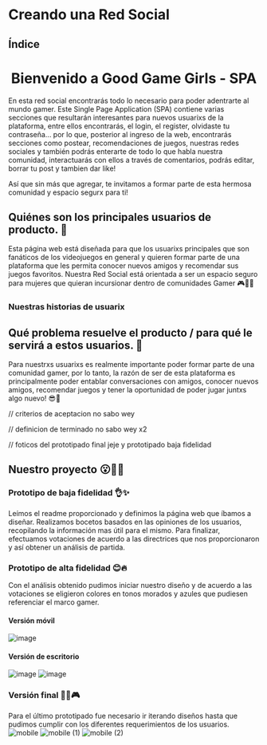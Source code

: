 # Creando una Red Social

## Índice

<h1 align="center"> Bienvenido a Good Game Girls - SPA </h1> 
  
  En esta red social encontrarás todo lo necesario para poder adentrarte al mundo gamer. Este Single Page Application (SPA) contiene varias secciones que resultarán interesantes para nuevos usuarixs de la plataforma, entre ellos encontrarás, el login, el register, olvidaste tu contraseña... por lo que, posterior al ingreso de la web, encontrarás secciones como postear, recomendaciones de juegos, nuestras redes sociales y también podrás enterarte de todo lo que habla nuestra comunidad, interactuarás con ellos a través de comentarios, podrás editar, borrar tu post y tambien dar like! 

  Así que sin más que agregar, te invitamos a formar parte de esta hermosa comunidad y espacio segurx para ti!

## Quiénes son los principales usuarios de producto. 👾
  Esta página web está diseñada para que los usuarixs principales que son fanáticos de los videojuegos en general y quieren formar parte de una plataforma que les permita conocer nuevos amigos y recomendar sus juegos favoritos. Nuestra Red Social está orientada a ser un espacio 
  seguro para mujeres que quieran incursionar dentro de comunidades Gamer  🎮👾🔥

### Nuestras historias de usuarix
  
  
## Qué problema resuelve el producto / para qué le servirá a estos usuarios. 💅
  Para nuestrxs usuarixs es realmente importante poder formar parte de una comunidad gamer, por lo tanto, la razón de ser de esta plataforma es principalmente poder entablar conversaciones con amigos, conocer nuevos amigos, recomendar juegos y tener la oportunidad de poder jugar juntxs algo nuevo! 😎💜

// criterios de aceptacion
no sabo wey

// definicion de terminado
no sabo wey x2

// foticos del prototipado final jeje y prototipado baja fidelidad 
## Nuestro proyecto 😮💜🎉

### Prototipo de baja fidelidad 👌✨

  Leímos el readme proporcionado y definimos la página web que íbamos a diseñar. Realizamos bocetos basados en las opiniones de los usuarios, recopilando la información mas útil para el mismo. Para finalizar, efectuamos votaciones de acuerdo a las directrices que nos proporcionaron y así obtener un análisis de partida. 

### Prototipo de alta fidelidad 😊🔥

Con el análisis obtenido pudimos iniciar nuestro diseño y de acuerdo a las votaciones se eligieron colores en tonos morados y azules que pudiesen referenciar el marco gamer.

#### Versión móvil ####

![image](https://user-images.githubusercontent.com/106553998/192071473-7b23e120-2acd-49ad-b506-e2ec4733c9a7.png)


#### Versión de escritorio ####

![image](https://user-images.githubusercontent.com/106553998/192071278-9bae4b81-0c02-4125-bd73-401b0d5c6d96.png)
![image](https://user-images.githubusercontent.com/106553998/192071379-9291a031-4e31-479e-9b8d-885c11dbec19.png)


### Versión final 💜👾🎮
  Para el último prototipado fue necesario ir iterando diseños hasta que pudimos cumplir con los diferentes requerimientos de los usuarios.
![mobile](https://user-images.githubusercontent.com/106553998/192072928-2648da45-db50-4c09-8efa-d15bcc44e319.png)
![mobile (1)](https://user-images.githubusercontent.com/106553998/192072919-77d0b3da-647f-474d-b69e-b48db8622b87.png)
![mobile (2)](https://user-images.githubusercontent.com/106553998/192072923-291bcb46-89bd-47b8-9531-8b21261c513a.png)

